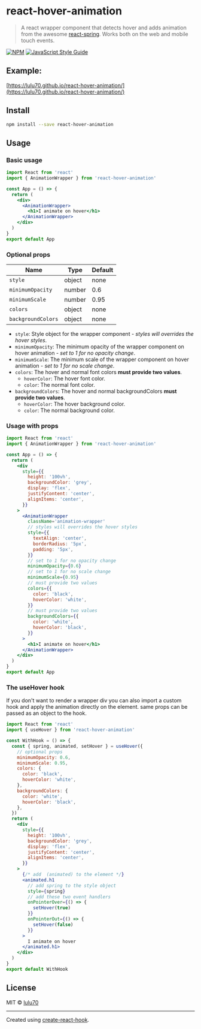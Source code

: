 # react-hover-animation

> A react wrapper component that detects hover and adds animation from the awesome [react-spring](https://www.react-spring.io/).
> Works both on the web and mobile touch events.

[![NPM](https://img.shields.io/npm/v/react-hover-animation.svg)](https://www.npmjs.com/package/react-hover-animation) [![JavaScript Style Guide](https://img.shields.io/badge/code_style-standard-brightgreen.svg)](https://standardjs.com)

## Example:

[https://lulu70.github.io/react-hover-animation/](https://lulu70.github.io/react-hover-animation/)

## Install

```bash
npm install --save react-hover-animation
```

## Usage

### Basic usage

```jsx
import React from 'react'
import { AnimationWrapper } from 'react-hover-animation'

const App = () => {
  return (
    <div>
      <AnimationWrapper>
        <h1>I animate on hover</h1>
      </AnimationWrapper>
    </div>
  )
}
export default App
```

### Optional props

| Name               | Type   | Default |
| ------------------ | ------ | ------- |
| `style`            | object | none    |
| `minimumOpacity`   | number | 0.6     |
| `minimumScale`     | number | 0.95    |
| `colors`           | object | none    |
| `backgroundColors` | object | none    |

- `style`: Style object for the wrapper component - _styles will overrides the hover styles_.
- `minimumOpacity`: The minimum opacity of the wrapper component on hover animation - _set to 1 for no opacity change_.
- `minimumScale`: The minimum scale of the wrapper component on hover animation - _set to 1 for no scale change_.
- `colors`: The hover and normal font colors **must provide two values**.
  - `hoverColor`: The hover font color.
  - `color`: The normal font color.
- `backgroundColors`: The hover and normal backgroundColors **must provide two values**.
  - `hoverColor`: The hover background color.
  - `color`: The normal background color.

### Usage with props

```jsx
import React from 'react'
import { AnimationWrapper } from 'react-hover-animation'

const App = () => {
  return (
    <div
      style={{
        height: '100vh',
        backgroundColor: 'grey',
        display: 'flex',
        justifyContent: 'center',
        alignItems: 'center',
      }}
    >
      <AnimationWrapper
        className='animation-wrapper'
        // styles will overrides the hover styles
        style={{
          textAlign: 'center',
          borderRadius: '5px',
          padding: '5px',
        }}
        // set to 1 for no opacity change
        minimumOpacity={0.6}
        // set to 1 for no scale change
        minimumScale={0.95}
        // must provide two values
        colors={{
          color: 'black',
          hoverColor: 'white',
        }}
        // must provide two values
        backgroundColors={{
          color: 'white',
          hoverColor: 'black',
        }}
      >
        <h1>I animate on hover</h1>
      </AnimationWrapper>
    </div>
  )
}
export default App
```

### The useHover hook

If you don't want to render a wrapper div you can also import a custom hook and apply the animation directly on the element.
same props can be passed as an object to the hook.

```jsx
import React from 'react'
import { useHover } from 'react-hover-animation'

const WithHook = () => {
  const { spring, animated, setHover } = useHover({
    // optional props
    minimumOpacity: 0.6,
    minimumScale: 0.95,
    colors: {
      color: 'black',
      hoverColor: 'white',
    },
    backgroundColors: {
      color: 'white',
      hoverColor: 'black',
    },
  })
  return (
    <div
      style={{
        height: '100vh',
        backgroundColor: 'grey',
        display: 'flex',
        justifyContent: 'center',
        alignItems: 'center',
      }}
    >
      {/* add  (animated) to the element */}
      <animated.h1
        // add spring to the style object
        style={spring}
        // add these two event handlers
        onPointerOver={() => {
          setHover(true)
        }}
        onPointerOut={() => {
          setHover(false)
        }}
      >
        I animate on hover
      </animated.h1>
    </div>
  )
}
export default WithHook
```

## License

MIT © [lulu70](https://github.com/lulu70)

---

Created using [create-react-hook](https://github.com/hermanya/create-react-hook).
